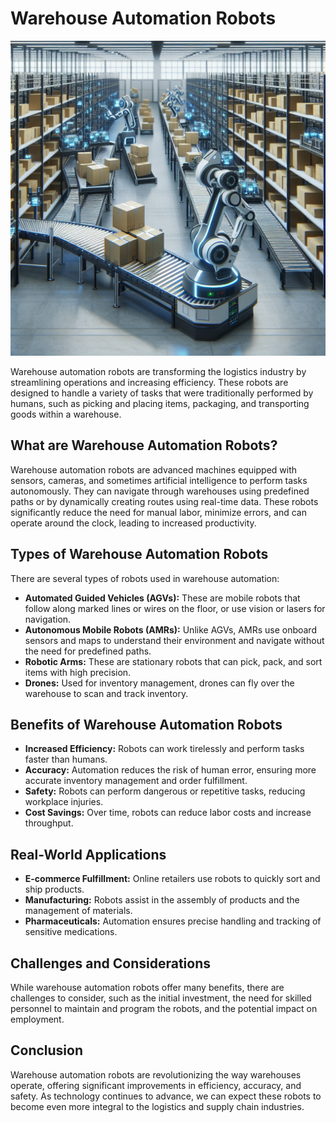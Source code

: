 # Warehouse Automation Robots

![Warehouse Automation Robots in action](https://raw.githubusercontent.com/Kanakjr/100-days-of-AI-Writing/main/images/Warehouse-Automation-Robots.png)

Warehouse automation robots are transforming the logistics industry by streamlining operations and increasing efficiency. These robots are designed to handle a variety of tasks that were traditionally performed by humans, such as picking and placing items, packaging, and transporting goods within a warehouse.

## What are Warehouse Automation Robots?

Warehouse automation robots are advanced machines equipped with sensors, cameras, and sometimes artificial intelligence to perform tasks autonomously. They can navigate through warehouses using predefined paths or by dynamically creating routes using real-time data. These robots significantly reduce the need for manual labor, minimize errors, and can operate around the clock, leading to increased productivity.

## Types of Warehouse Automation Robots

There are several types of robots used in warehouse automation:

- **Automated Guided Vehicles (AGVs):** These are mobile robots that follow along marked lines or wires on the floor, or use vision or lasers for navigation.
- **Autonomous Mobile Robots (AMRs):** Unlike AGVs, AMRs use onboard sensors and maps to understand their environment and navigate without the need for predefined paths.
- **Robotic Arms:** These are stationary robots that can pick, pack, and sort items with high precision.
- **Drones:** Used for inventory management, drones can fly over the warehouse to scan and track inventory.

## Benefits of Warehouse Automation Robots

- **Increased Efficiency:** Robots can work tirelessly and perform tasks faster than humans.
- **Accuracy:** Automation reduces the risk of human error, ensuring more accurate inventory management and order fulfillment.
- **Safety:** Robots can perform dangerous or repetitive tasks, reducing workplace injuries.
- **Cost Savings:** Over time, robots can reduce labor costs and increase throughput.

## Real-World Applications

- **E-commerce Fulfillment:** Online retailers use robots to quickly sort and ship products.
- **Manufacturing:** Robots assist in the assembly of products and the management of materials.
- **Pharmaceuticals:** Automation ensures precise handling and tracking of sensitive medications.

## Challenges and Considerations

While warehouse automation robots offer many benefits, there are challenges to consider, such as the initial investment, the need for skilled personnel to maintain and program the robots, and the potential impact on employment.

## Conclusion

Warehouse automation robots are revolutionizing the way warehouses operate, offering significant improvements in efficiency, accuracy, and safety. As technology continues to advance, we can expect these robots to become even more integral to the logistics and supply chain industries.

